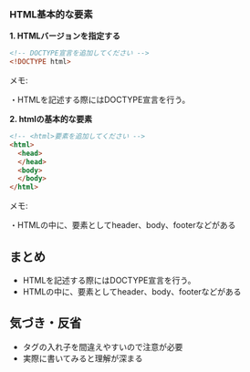 ### HTML基本的な要素

**1. HTMLバージョンを指定する**

```html
<!-- DOCTYPE宣言を追加してください -->
<!DOCTYPE html>
```

メモ:

・HTMLを記述する際にはDOCTYPE宣言を行う。

**2. htmlの基本的な要素**
```html
<!-- <html>要素を追加してください -->
<html>
  <head>
  </head>
  <body>
  </body>
</html>
```

メモ:

・HTMLの中に、要素としてheader、body、footerなどがある

## まとめ

- HTMLを記述する際にはDOCTYPE宣言を行う。
- HTMLの中に、要素としてheader、body、footerなどがある 

## 気づき・反省

- タグの入れ子を間違えやすいので注意が必要
- 実際に書いてみると理解が深まる
